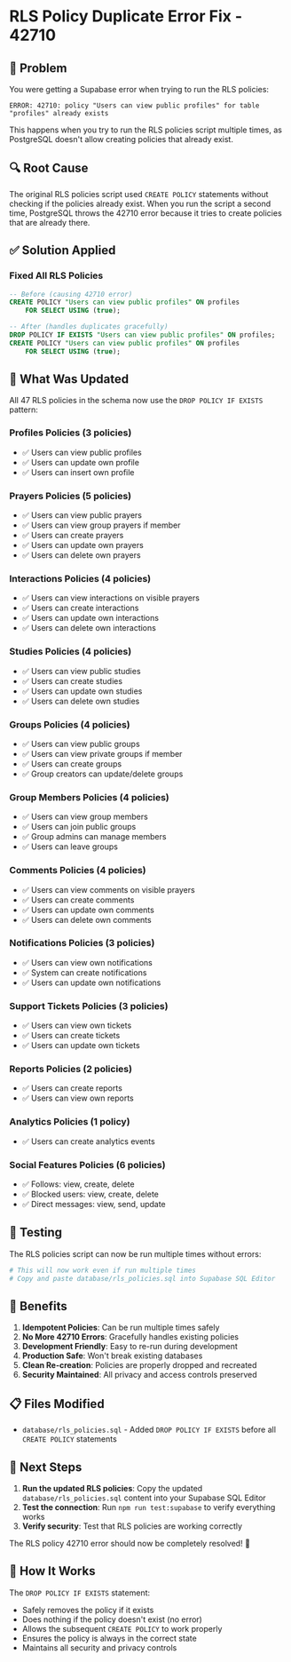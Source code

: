 # RLS Policy Duplicate Error Fix - 42710

## 🐛 **Problem**
You were getting a Supabase error when trying to run the RLS policies:
```
ERROR: 42710: policy "Users can view public profiles" for table "profiles" already exists
```

This happens when you try to run the RLS policies script multiple times, as PostgreSQL doesn't allow creating policies that already exist.

## 🔍 **Root Cause**
The original RLS policies script used `CREATE POLICY` statements without checking if the policies already exist. When you run the script a second time, PostgreSQL throws the 42710 error because it tries to create policies that are already there.

## ✅ **Solution Applied**

### **Fixed All RLS Policies**
```sql
-- Before (causing 42710 error)
CREATE POLICY "Users can view public profiles" ON profiles
    FOR SELECT USING (true);

-- After (handles duplicates gracefully)
DROP POLICY IF EXISTS "Users can view public profiles" ON profiles;
CREATE POLICY "Users can view public profiles" ON profiles
    FOR SELECT USING (true);
```

## 🎯 **What Was Updated**

All 47 RLS policies in the schema now use the `DROP POLICY IF EXISTS` pattern:

### **Profiles Policies (3 policies)**
- ✅ Users can view public profiles
- ✅ Users can update own profile  
- ✅ Users can insert own profile

### **Prayers Policies (5 policies)**
- ✅ Users can view public prayers
- ✅ Users can view group prayers if member
- ✅ Users can create prayers
- ✅ Users can update own prayers
- ✅ Users can delete own prayers

### **Interactions Policies (4 policies)**
- ✅ Users can view interactions on visible prayers
- ✅ Users can create interactions
- ✅ Users can update own interactions
- ✅ Users can delete own interactions

### **Studies Policies (4 policies)**
- ✅ Users can view public studies
- ✅ Users can create studies
- ✅ Users can update own studies
- ✅ Users can delete own studies

### **Groups Policies (4 policies)**
- ✅ Users can view public groups
- ✅ Users can view private groups if member
- ✅ Users can create groups
- ✅ Group creators can update/delete groups

### **Group Members Policies (4 policies)**
- ✅ Users can view group members
- ✅ Users can join public groups
- ✅ Group admins can manage members
- ✅ Users can leave groups

### **Comments Policies (4 policies)**
- ✅ Users can view comments on visible prayers
- ✅ Users can create comments
- ✅ Users can update own comments
- ✅ Users can delete own comments

### **Notifications Policies (3 policies)**
- ✅ Users can view own notifications
- ✅ System can create notifications
- ✅ Users can update own notifications

### **Support Tickets Policies (3 policies)**
- ✅ Users can view own tickets
- ✅ Users can create tickets
- ✅ Users can update own tickets

### **Reports Policies (2 policies)**
- ✅ Users can create reports
- ✅ Users can view own reports

### **Analytics Policies (1 policy)**
- ✅ Users can create analytics events

### **Social Features Policies (6 policies)**
- ✅ Follows: view, create, delete
- ✅ Blocked users: view, create, delete
- ✅ Direct messages: view, send, update

## 🧪 **Testing**

The RLS policies script can now be run multiple times without errors:

```bash
# This will now work even if run multiple times
# Copy and paste database/rls_policies.sql into Supabase SQL Editor
```

## 🎉 **Benefits**

1. **Idempotent Policies**: Can be run multiple times safely
2. **No More 42710 Errors**: Gracefully handles existing policies
3. **Development Friendly**: Easy to re-run during development
4. **Production Safe**: Won't break existing databases
5. **Clean Re-creation**: Policies are properly dropped and recreated
6. **Security Maintained**: All privacy and access controls preserved

## 📋 **Files Modified**

- `database/rls_policies.sql` - Added `DROP POLICY IF EXISTS` before all `CREATE POLICY` statements

## 🚀 **Next Steps**

1. **Run the updated RLS policies**: Copy the updated `database/rls_policies.sql` content into your Supabase SQL Editor
2. **Test the connection**: Run `npm run test:supabase` to verify everything works
3. **Verify security**: Test that RLS policies are working correctly

The RLS policy 42710 error should now be completely resolved! 🎉

## 🔧 **How It Works**

The `DROP POLICY IF EXISTS` statement:
- Safely removes the policy if it exists
- Does nothing if the policy doesn't exist (no error)
- Allows the subsequent `CREATE POLICY` to work properly
- Ensures the policy is always in the correct state
- Maintains all security and privacy controls
